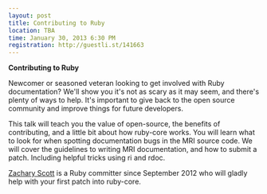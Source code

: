 ```yaml
---
layout: post
title: Contributing to Ruby
location: TBA
time: January 30, 2013 6:30 PM
registration: http://guestli.st/141663
---
```


**Contributing to Ruby**

Newcomer or seasoned veteran looking to get involved with Ruby documentation? We'll show you it's not as scary as it may seem, and there's plenty of ways to help. It's important to give back to the open source community and improve things for future developers.

This talk will teach you the value of open-source, the benefits of contributing, and a little bit about how ruby-core works. You will learn what to look for when spotting documentation bugs in the MRI source code. We will cover the guidelines to writing MRI
documentation, and how to submit a patch. Including helpful tricks using ri and rdoc.

[Zachary Scott](https://twitter.com/_zzak) is a Ruby committer since September 2012 who will gladly help with your first patch into ruby-core.
